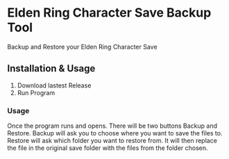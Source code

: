 # Elden Ring Character Save Backup Tool
Backup and Restore your Elden Ring Character Save

## Installation & Usage
1. Download lastest Release
2. Run Program

### Usage
Once the program runs and opens. There will be two buttons Backup and Restore. Backup will ask you to choose where you
want to save the files to. Restore will ask which folder you want to restore from. It will then replace the file in the
original save folder with the files from the folder chosen.